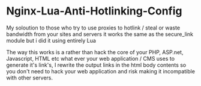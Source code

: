 # Nginx-Lua-Anti-Hotlinking-Config
My soloution to those who try to use proxies to hotlink / steal or waste bandwidth from your sites and servers it works the same as the secure_link module but i did it using entirely Lua

The way this works is a rather than hack the core of your PHP, ASP.net, Javascript, HTML etc what ever your web application / CMS uses to generate it's link's, I rewrite the output links in the html body contents so you don't need to hack your web application and risk making it incompatible with other servers.
